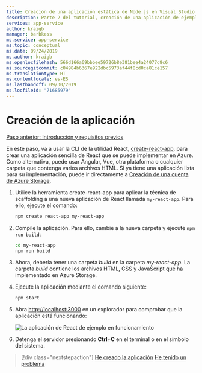 ```yaml
---
title: Creación de una aplicación estática de Node.js en Visual Studio Code
description: Parte 2 del tutorial, creación de una aplicación de ejemplo
services: app-service
author: kraigb
manager: barbkess
ms.service: app-service
ms.topic: conceptual
ms.date: 09/24/2019
ms.author: kraigb
ms.openlocfilehash: 566d166a69bbbee59726b8e381bee4a24077d8c6
ms.sourcegitcommit: c04984b6367e922dbc5973af44f8cd0ca81ce157
ms.translationtype: HT
ms.contentlocale: es-ES
ms.lasthandoff: 09/30/2019
ms.locfileid: "71685979"
---
```

# <a name="create-the-app"></a>Creación de la aplicación

[Paso anterior: Introducción y requisitos previos](tutorial-vscode-static-website-node-01.md)

En este paso, va a usar la CLI de la utilidad React, [create-react-app](https://github.com/facebook/create-react-app), para crear una aplicación sencilla de React que se puede implementar en Azure. Como alternativa, puede usar Angular, Vue, otra plataforma o cualquier carpeta que contenga varios archivos HTML. Si ya tiene una aplicación lista para su implementación, puede ir directamente a [Creación de una cuenta de Azure Storage](tutorial-vscode-static-website-node-03.md).

1. Utilice la herramienta create-react-app para aplicar la técnica de scaffolding a una nueva aplicación de React llamada `my-react-app`. Para ello, ejecute el comando:

    ```bash
    npm create react-app my-react-app
    ```

1. Compile la aplicación. Para ello, cambie a la nueva carpeta y ejecute `npm run build`:

    ```bash
    cd my-react-app
    npm run build
    ```

1. Ahora, debería tener una carpeta *build* en la carpeta *my-react-app*. La carpeta *build* contiene los archivos HTML, CSS y JavaScript que ha implementado en Azure Storage.

1. Ejecute la aplicación mediante el comando siguiente:

    ```bash
    npm start
    ```

1. Abra [http://localhost:3000](http://localhost:3000) en un explorador para comprobar que la aplicación está funcionando:

    ![La aplicación de React de ejemplo en funcionamiento](media/static-website/local-app.png)

1. Detenga el servidor presionando **Ctrl**+**C** en el terminal o en el símbolo del sistema.

> [!div class="nextstepaction"]
> [He creado la aplicación](tutorial-vscode-static-website-node-03.md) [He tenido un problema](https://www.research.net/r/PWZWZ52?tutorial=node-deployment-staticwebsite&step=create-app)
